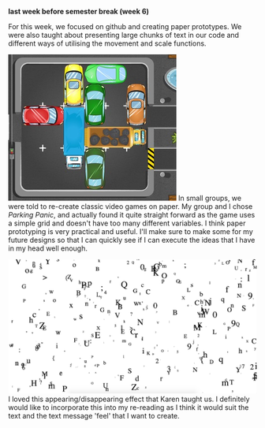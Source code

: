 **last week before semester break (week 6)**


For this week, we focused on github and creating paper prototypes. We were also taught about presenting large chunks of text in our code and different ways of utilising the movement and scale functions. 


![](parkingPanic.jpg)
In small groups, we were told to re-create classic video games on paper. My group and I chose *Parking Panic*, and actually found it quite straight forward as the game uses a simple grid and doesn't have too many different variables. I think paper prototyping is very practical and useful. I'll make sure to make some for my future designs so that I can quickly see if I can execute the ideas that I have in my head well enough. 

![](disappearingLetters.jpg)
I loved this appearing/disappearing effect that Karen taught us. I definitely would like to incorporate this into my re-reading as I think it would suit the text and the text message 'feel' that I want to create.
